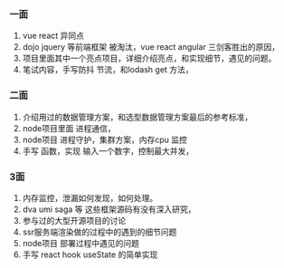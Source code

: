 ### 一面
1. vue react 异同点
2. dojo jquery 等前端框架 被淘汰，vue react angular 三剑客胜出的原因，
3. 项目里面其中一个亮点项目，详细介绍亮点，和实现细节，遇见的问题。
4. 笔试内容，手写防抖 节流，和lodash get 方法，

### 二面
1. 介绍用过的数据管理方案，和选型数据管理方案最后的参考标准，
2. node项目里面 进程通信，
3. node项目 进程守护，集群方案，内存cpu 监控
4. 手写 函数，实现 输入一个数字，控制最大并发，

### 3面
1. 内存监控，泄漏如何发现，如何处理。
2. dva umi saga 等 这些框架源码有没有深入研究，
3. 参与过的大型开源项目的讨论
4. ssr服务端渲染做的过程中的遇到的细节问题
5. node项目 部署过程中遇见的问题
6. 手写 react hook useState 的简单实现